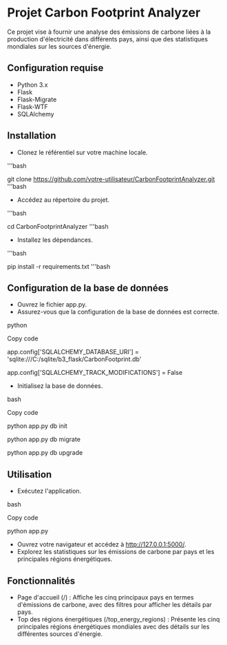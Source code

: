 ##
# **Projet Carbon Footprint Analyzer**

Ce projet vise à fournir une analyse des émissions de carbone liées à la production d'électricité dans différents pays, ainsi que des statistiques mondiales sur les sources d'énergie.

## **Configuration requise**

- Python 3.x
- Flask
- Flask-Migrate
- Flask-WTF
- SQLAlchemy

## **Installation**

- Clonez le référentiel sur votre machine locale.

'''bash

git clone https://github.com/votre-utilisateur/CarbonFootprintAnalyzer.git
'''bash

- Accédez au répertoire du projet.

'''bash

cd CarbonFootprintAnalyzer
'''bash

- Installez les dépendances.

'''bash

pip install -r requirements.txt
'''bash

## **Configuration de la base de données**

- Ouvrez le fichier app.py.
- Assurez-vous que la configuration de la base de données est correcte.

python

Copy code

app.config['SQLALCHEMY\_DATABASE\_URI'] = 'sqlite:///C:/sqlite/b3\_flask/CarbonFootprint.db'

app.config['SQLALCHEMY\_TRACK\_MODIFICATIONS'] = False

- Initialisez la base de données.

bash

Copy code

python app.py db init

python app.py db migrate

python app.py db upgrade

## **Utilisation**

- Exécutez l'application.

bash

Copy code

python app.py

- Ouvrez votre navigateur et accédez à http://127.0.0.1:5000/.
- Explorez les statistiques sur les émissions de carbone par pays et les principales régions énergétiques.

## **Fonctionnalités**

- Page d'accueil (/) : Affiche les cinq principaux pays en termes d'émissions de carbone, avec des filtres pour afficher les détails par pays.
- Top des régions énergétiques (/top\_energy\_regions) : Présente les cinq principales régions énergétiques mondiales avec des détails sur les différentes sources d'énergie.



